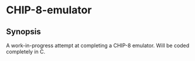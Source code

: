 # CHIP-8-emulator

## Synopsis

A work-in-progress attempt at completing a CHIP-8 emulator. Will be coded completely in C.